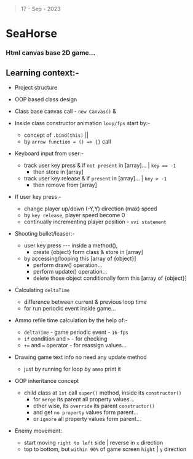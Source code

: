 > 17 - Sep - 2023

# SeaHorse 
### Html canvas base 2D game... 


## Learning context:-
* Project structure
* OOP based class design
* Class base canvas call - `new Canvas()` & 

* Inside class constructor animation `loop/fps` start by:- 
    * concept of `.bind(this)` ||
    * by `arrow function = () => {}` call

* Keyboard input from user:-
    * track user key press & if `not present` in [array]... | `key == -1`
        * then store in [array]
    * track user key release & if `present` in [array]... | `key > -1`
        * then remove from [array]

* If user key press -
    * change player up/down (-Y,Y) direction (max) speed
    * by `key release`, player speed become 0
    * continually incrementing player position - `vvi statement`

* Shooting bullet/leaser:-
    * user key press --- inside a method(), 
        * create {object} form class & store in [array]
    * by accessing/looping this [array of {object}]
        * perform draw() operation...
        * perform update() operation...
        * delete those object conditionally form this [array of {object}]

* Calculating `deltaTime`
    * difference between current & previous loop time
    * for run periodic event inside game...

* Ammo refile time calculation by the help of:-
    * `deltaTime` - game periodic event - `16-fps`     
    * `if` condition and `>` - for checking 
    * `+=` and `=` operator - for reassign values...

* Drawing game text info no need any update method
    * just by running for loop by `ammo` print it

* OOP inheritance concept 
    * child class at `1st` call `super()` method, inside its `constructor()`
        * for `merge` its parent all property values...
        * other wise, its `override` its parent `constructor()`
        * and get `no property` values form parent...
        * or `ignore` all property values form parent...

* Enemy movement:
    * start moving `right to left` side | reverse in `x` direction
    * top to bottom, but `within 90%` of game screen `hight` | `y` direction

